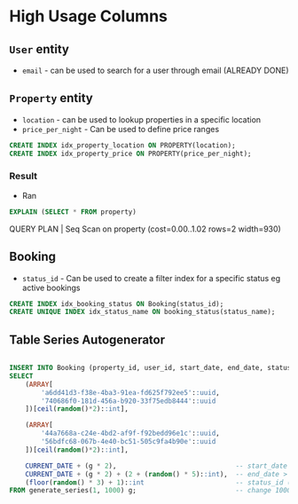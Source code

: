 # High Usage Columns

## `User` entity

- `email` - can be used to search for a user through email (ALREADY DONE)

## `Property` entity

- `location` - can be used to lookup properties in a specific location
- `price_per_night` - Can be used to define price ranges

```sql
CREATE INDEX idx_property_location ON PROPERTY(location);
CREATE INDEX idx_property_price ON PROPERTY(price_per_night);
```

### Result
- Ran 
```sql
EXPLAIN (SELECT * FROM property)
```
QUERY PLAN	| Seq Scan on property (cost=0.00..1.02 rows=2 width=930)

## Booking

- `status_id` - Can be used to create a filter index for a specific status eg active bookings

```sql
CREATE INDEX idx_booking_status ON Booking(status_id);
CREATE UNIQUE INDEX idx_status_name ON booking_status(status_name);
```

## Table Series Autogenerator

```sql

INSERT INTO Booking (property_id, user_id, start_date, end_date, status_id)
SELECT
    (ARRAY[
        'a6dd41d3-f38e-4ba3-91ea-fd625f792ee5'::uuid,
        '740686f0-181d-456a-b920-33f75edb8444'::uuid
    ])[ceil(random()*2)::int],

    (ARRAY[
        '44a7668a-c24e-4bd2-af9f-f92bedd96e1c'::uuid,
        '56bdfc68-067b-4e40-bc51-505c9fa4b90e'::uuid
    ])[ceil(random()*2)::int],

    CURRENT_DATE + (g * 2),                              -- start_date
    CURRENT_DATE + (g * 2) + (2 + (random() * 5)::int),  -- end_date > start_date
    (floor(random() * 3) + 1)::int                       -- status_id (1–3)
FROM generate_series(1, 1000) g;                         -- change 1000 to bigger
```